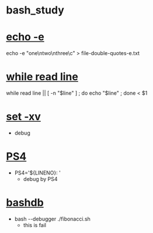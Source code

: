 # bash_study

# [echo -e](https://github.com/TonyHo722/bash_study/blob/master/bash_builtins_read/echo-genfile.sh)
echo -e "one\ntwo\nthree\c" > file-double-quotes-e.txt

# [while read line](https://github.com/TonyHo722/bash_study/blob/master/bash_builtins_read/dumpline-all.sh)
while read line || [ -n "$line" ] ; do echo "$line" ; done < $1

# [set -xv](https://github.com/TonyHo722/bash_study/blob/master/bash_builtins_read/setxv.sh)
- debug

# [PS4](https://github.com/TonyHo722/bash_study/blob/master/ps4/ps4.sh)
- PS4='${LINENO}: '
  - debug by PS4

# [bashdb](https://github.com/TonyHo722/bash_study/tree/master/bashdb)
- bash --debugger ./fibonacci.sh
  - this is fail
